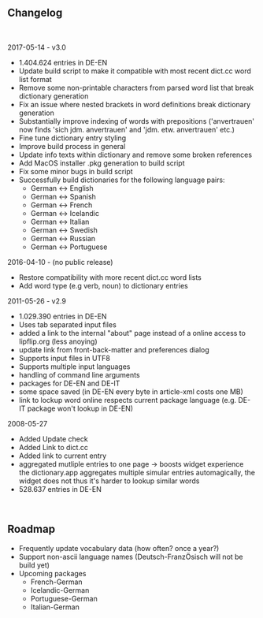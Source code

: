 
## Changelog

<br/>

2017-05-14 - v3.0
- 1.404.624 entries in DE-EN
- Update build script to make it compatible with most recent dict.cc word list format
- Remove some non-printable characters from parsed word list that break dictionary generation
- Fix an issue where nested brackets in word definitions break dictionary generation
- Substantially improve indexing of words with prepositions ('anvertrauen' now finds 'sich jdm. anvertrauen' and 'jdm. etw. anvertrauen' etc.)
- Fine tune dictionary entry styling
- Improve build process in general
- Update info texts within dictionary and remove some broken references
- Add MacOS installer .pkg generation to build script
- Fix some minor bugs in build script
- Successfully build dictionaries for the following language pairs:
  - German <-> English
  - German <-> Spanish
  - German <-> French
  - German <-> Icelandic
  - German <-> Italian
  - German <-> Swedish
  - German <-> Russian
  - German <-> Portuguese
  
2016-04-10 - (no public release)
- Restore compatibility with more recent dict.cc word lists
- Add word type (e.g verb, noun) to dictionary entries

2011-05-26 - v2.9
- 1.029.390 entries in DE-EN
- Uses tab separated input files
- added a link to the internal "about" page instead of a online access
        to lipflip.org (less anoying)    
- update link from front-back-matter and preferences dialog
- Supports input files in UTF8
- Supports multiple input languages
- handling of command line arguments
- packages for DE-EN and DE-IT
- some space saved (in DE-EN every byte in article-xml costs one MB) 
- link to lockup word online respects current package language (e.g.
        DE-IT package won't lookup in DE-EN)
        
2008-05-27
- Added Update check
- Added Link to dict.cc
- Added link to current entry
- aggregated mutliple entries to one page -> boosts widget experience
        the dictionary.app aggregates multiple simular entries automagically,
        the widget does not thus it's harder to lookup similar words 
- 528.637 entries in DE-EN
    
<br/>
    
## Roadmap
- Frequently update vocabulary data (how often? once a year?)
- Support non-ascii language names (Deutsch-FranzÖsisch will not be
      build yet)
- Upcoming packages
    - French-German
    - Icelandic-German
    - Portuguese-German
    - Italian-German

